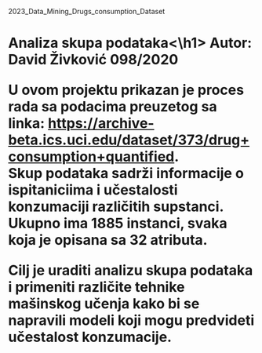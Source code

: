 2023_Data_Mining_Drugs_consumption_Dataset <br>
<h1>Analiza skupa podataka<\h1>
Autor: David Živković 098/2020 <br>

U ovom projektu prikazan je proces rada sa podacima preuzetog sa linka: https://archive-beta.ics.uci.edu/dataset/373/drug+consumption+quantified. <br>
Skup podataka sadrži informacije o ispitaniciima i učestalosti konzumaciji različitih supstanci. Ukupno ima 1885 instanci, svaka koja je opisana sa 32 atributa. <br>

Cilj je uraditi analizu skupa podataka i primeniti različite tehnike mašinskog učenja kako bi se napravili modeli koji mogu predvideti učestalost konzumacije.
